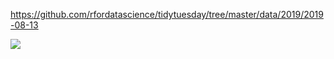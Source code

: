 https://github.com/rfordatascience/tidytuesday/tree/master/data/2019/2019-08-13

![](emperors_table_.png)